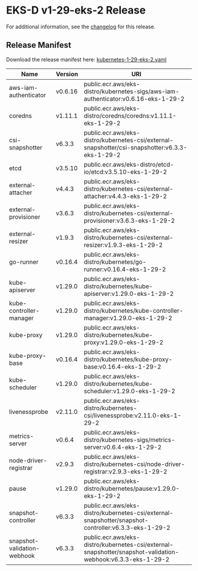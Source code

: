 # EKS-D v1-29-eks-2 Release

For additional information, see the [changelog](CHANGELOG-v1-29-eks-2.md) for this release.

## Release Manifest

Download the release manifest here: [kubernetes-1-29-eks-2.yaml](https://distro.eks.amazonaws.com/kubernetes-1-29/kubernetes-1-29-eks-2.yaml)

| Name | Version | URI |
|------|---------|-----|
| aws-iam-authenticator | v0.6.16 | public.ecr.aws/eks-distro/kubernetes-sigs/aws-iam-authenticator:v0.6.16-eks-1-29-2 |
| coredns | v1.11.1 | public.ecr.aws/eks-distro/coredns/coredns:v1.11.1-eks-1-29-2 |
| csi-snapshotter | v6.3.3 | public.ecr.aws/eks-distro/kubernetes-csi/external-snapshotter/csi-snapshotter:v6.3.3-eks-1-29-2 |
| etcd | v3.5.10 | public.ecr.aws/eks-distro/etcd-io/etcd:v3.5.10-eks-1-29-2 |
| external-attacher | v4.4.3 | public.ecr.aws/eks-distro/kubernetes-csi/external-attacher:v4.4.3-eks-1-29-2 |
| external-provisioner | v3.6.3 | public.ecr.aws/eks-distro/kubernetes-csi/external-provisioner:v3.6.3-eks-1-29-2 |
| external-resizer | v1.9.3 | public.ecr.aws/eks-distro/kubernetes-csi/external-resizer:v1.9.3-eks-1-29-2 |
| go-runner | v0.16.4 | public.ecr.aws/eks-distro/kubernetes/go-runner:v0.16.4-eks-1-29-2 |
| kube-apiserver | v1.29.0 | public.ecr.aws/eks-distro/kubernetes/kube-apiserver:v1.29.0-eks-1-29-2 |
| kube-controller-manager | v1.29.0 | public.ecr.aws/eks-distro/kubernetes/kube-controller-manager:v1.29.0-eks-1-29-2 |
| kube-proxy | v1.29.0 | public.ecr.aws/eks-distro/kubernetes/kube-proxy:v1.29.0-eks-1-29-2 |
| kube-proxy-base | v0.16.4 | public.ecr.aws/eks-distro/kubernetes/kube-proxy-base:v0.16.4-eks-1-29-2 |
| kube-scheduler | v1.29.0 | public.ecr.aws/eks-distro/kubernetes/kube-scheduler:v1.29.0-eks-1-29-2 |
| livenessprobe | v2.11.0 | public.ecr.aws/eks-distro/kubernetes-csi/livenessprobe:v2.11.0-eks-1-29-2 |
| metrics-server | v0.6.4 | public.ecr.aws/eks-distro/kubernetes-sigs/metrics-server:v0.6.4-eks-1-29-2 |
| node-driver-registrar | v2.9.3 | public.ecr.aws/eks-distro/kubernetes-csi/node-driver-registrar:v2.9.3-eks-1-29-2 |
| pause | v1.29.0 | public.ecr.aws/eks-distro/kubernetes/pause:v1.29.0-eks-1-29-2 |
| snapshot-controller | v6.3.3 | public.ecr.aws/eks-distro/kubernetes-csi/external-snapshotter/snapshot-controller:v6.3.3-eks-1-29-2 |
| snapshot-validation-webhook | v6.3.3 | public.ecr.aws/eks-distro/kubernetes-csi/external-snapshotter/snapshot-validation-webhook:v6.3.3-eks-1-29-2 |
